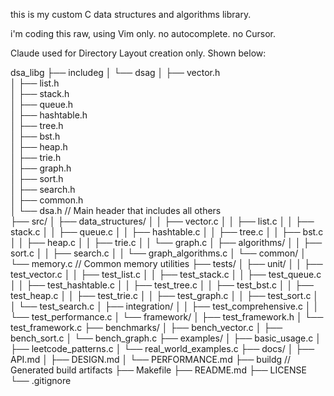 



this is my custom C data structures and algorithms library. 

i'm coding this raw, using Vim only. no autocomplete. no Cursor. 

Claude used for Directory Layout creation only. Shown below: 

dsa_libg
├── includeg
│   └── dsag
│       ├── vector.h  
│       ├── list.h  
│       ├── stack.h  
│       ├── queue.h  
│       ├── hashtable.h  
│       ├── tree.h  
│       ├── bst.h  
│       ├── heap.h  
│       ├── trie.h  
│       ├── graph.h  
│       ├── sort.h  
│       ├── search.h  
│       ├── common.h  
│       └── dsa.h          // Main header that includes all others  
├── src/
│   ├── data_structures/
│   │   ├── vector.c
│   │   ├── list.c
│   │   ├── stack.c
│   │   ├── queue.c
│   │   ├── hashtable.c
│   │   ├── tree.c
│   │   ├── bst.c
│   │   ├── heap.c
│   │   ├── trie.c
│   │   └── graph.c
│   ├── algorithms/
│   │   ├── sort.c
│   │   ├── search.c
│   │   └── graph_algorithms.c
│   └── common/
│       └── memory.c       // Common memory utilities
├── tests/
│   ├── unit/
│   │   ├── test_vector.c
│   │   ├── test_list.c
│   │   ├── test_stack.c
│   │   ├── test_queue.c
│   │   ├── test_hashtable.c
│   │   ├── test_tree.c
│   │   ├── test_bst.c
│   │   ├── test_heap.c
│   │   ├── test_trie.c
│   │   ├── test_graph.c
│   │   ├── test_sort.c
│   │   └── test_search.c
│   ├── integration/
│   │   ├── test_comprehensive.c
│   │   └── test_performance.c
│   └── framework/
│       ├── test_framework.h
│       └── test_framework.c
├── benchmarks/
│   ├── bench_vector.c
│   ├── bench_sort.c
│   └── bench_graph.c
├── examples/
│   ├── basic_usage.c
│   ├── leetcode_patterns.c
│   └── real_world_examples.c
├── docs/
│   ├── API.md
│   ├── DESIGN.md
│   └── PERFORMANCE.md
├── buildg               // Generated build artifacts
├── Makefile
├── README.md
├── LICENSE
└── .gitignore

